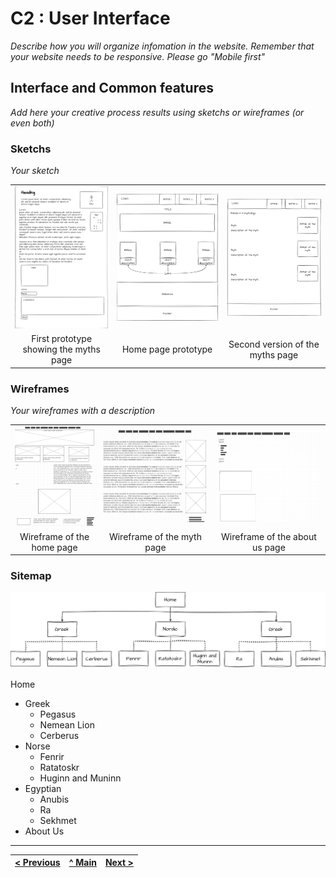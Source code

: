# C2 : User Interface

_Describe how you will organize infomation in the website. Remember that your website needs to be responsive. Please go "Mobile first"_

## Interface and Common features
_Add here your creative process results using sketchs or wireframes (or even both)_

### Sketchs

_Your sketch_

| | | |
:---: | :---: | :---: 
![An alternative description](images/Prototype1.png) | ![An alternative description](images/prototype2.png) | ![An alternative description](images/prototype3.png)
First prototype showing the myths page|  Home page prototype | Second version of the myths page



### Wireframes

_Your wireframes with a description_  

| | | |
:---: | :---: | :---: 
![An alternative description](images/wareframe1.png) | ![An alternative description](images/wareframe2.png) | ![An alternative description](images/wareframe3.png) 
Wireframe of the home page | Wireframe of the myth page | Wireframe of the about us page


### Sitemap

![An alternative description](images/sitemap.jpg)  

Home
- Greek
	- Pegasus
	- Nemean Lion
	- Cerberus
- Norse
	- Fenrir
	- Ratatoskr
	- Huginn and Muninn
- Egyptian
	- Anubis
	- Ra
	- Sekhmet
- About Us



---
[< Previous](c1.md) | [^ Main](../../../) | [Next >](c3.md)
:--- | :---: | ---: 
